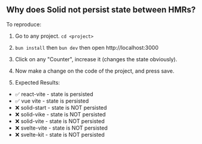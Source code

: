 ## Why does Solid not persist state between HMRs?

To reproduce:

1. Go to any project. `cd <project>`

2. `bun install` then `bun dev` then open http://localhost:3000

3. Click on any "Counter", increase it (changes the state obviously).

4. Now make a change on the code of the project, and press save.

5. Expected Results:

- ✅ react-vite - state is persisted
- ✅ vue vite - state is persisted
- ❌ solid-start - state is NOT persisted
- ❌ solid-vike - state is NOT persisted
- ❌ solid-vite - state is NOT persisted
- ❌ svelte-vite - state is NOT persisted
- ❌ svelte-kit - state is NOT persisted
